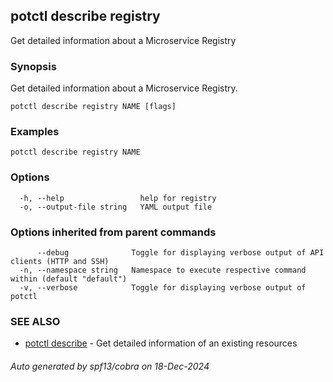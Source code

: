 ## potctl describe registry

Get detailed information about a  Microservice Registry

### Synopsis

Get detailed information about a Microservice Registry.

```
potctl describe registry NAME [flags]
```

### Examples

```
potctl describe registry NAME
```

### Options

```
  -h, --help                 help for registry
  -o, --output-file string   YAML output file
```

### Options inherited from parent commands

```
      --debug              Toggle for displaying verbose output of API clients (HTTP and SSH)
  -n, --namespace string   Namespace to execute respective command within (default "default")
  -v, --verbose            Toggle for displaying verbose output of potctl
```

### SEE ALSO

* [potctl describe](potctl_describe.md)	 - Get detailed information of an existing resources

###### Auto generated by spf13/cobra on 18-Dec-2024

